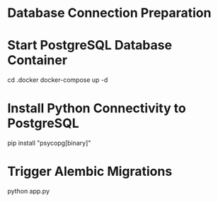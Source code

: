 # Database Connection Preparation

# Start PostgreSQL Database Container
cd .docker
docker-compose up -d

# Install Python Connectivity to PostgreSQL
pip install "psycopg[binary]"

# Trigger Alembic Migrations
python app.py
